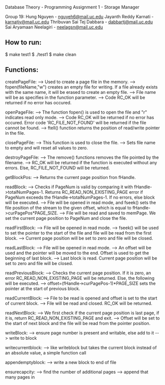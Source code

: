 Database Theory - Programming Assignment 1 - Storage Manager

Group 19: Hung Nguyen - nguyeh6@mail.uc.edu Jayanth Reddy Karnati -
karnatjy@mail.uc.edu Thribuvan Sai Tej Dabbara - dabbartj@mail.uc.edu
Sai Aryamaan Neelagiri - neelagsn@mail.uc.edu

How to run:
-----------

\$ make test1 \$ ./test1 \$ make clean

Functions:
----------

createPageFile: --\> Used to create a page file in the memory. --\>
fopen(fileName,"w") creates an empty file for writing. If a file already
exists with the same name, it will be erased to create an empty file.
--\> File name will be as specifies in the function parameter. --\> Code
RC\_OK will be returned if no error has occured.

openPageFile: --\> The function fopen() is used to open the file and "r"
indicates read only mode. --\> Code RC\_OK will be returned if no error
has occured. Error code 'RC\_FILE\_NOT\_FOUND' will be returned if the
file cannot be found. --\> ftell() function returns the position of
read/write pointer in the file.

closePageFile: --\> This function is used to close the file. --\> Sets
file name to empty and will reset all values to zero.

destroyPageFile: --\> The remove() functions removes the file pointed by
the filename. --\> RC\_OK will be returned if the function is executed
without any errors. Else, RC\_FILE\_NOT\_FOUND will be returned.

getBlockPos: --\> Returns the current page position fron fHandle.

readBlock: --\> Checks if PageNum is valid by comparing it with
fHandle-\>totalNumPages-1. Returns RC\_READ\_NON\_EXISTING\_PAGE error
if PageNum exceeds the fHandle-\>totalNumPages-1. If no errors, else
block will be executed. --\> File will be opened in read mode, and
fseek() sets the file position of the stream to the given offset, which
is equal to fHandle-\>curPagePos\*PAGE\_SIZE. --\> File will be read and
saved to memPage. We set the current page position to PageNum and close
the file.

readFirstBlock: --\> File will be opened in read mode. --\> fseek() will
be used to set the pointer to the start of the file and file will be
read from the first block. --\> Current page position will be set to
zero and file will be closed.

readLastBlock: --\> File will be opened in read mode. --\> An offset
will be used and the pointer will be moved to the end. Offset is used to
get the beginning of last block. --\> Last block is read. Current page
position will be set to zero and file will be closed.

readPreviousBlock: --\> Checks the current page position. If it is zero,
an error RC\_READ\_NON\_EXISTING\_PAGE will be returned. Else, the
following will be executed. --\>
offset=(fHandle-\>curPagePos-1)\*PAGE\_SIZE sets the pointer at the
start of previous block.

readCurrentBlock: --\> File to be read is opened and offset is set to
the start of current block. --\> File will be read and closed. RC\_OK
will be returned.

readNextBlock: --\> We first check if the current page position is last
page, if it is, return RC\_READ\_NON\_EXISTING\_PAGE and exit. --\>
Offset will be set to the start of next block and the file will be read
from the pointer position.

writeBlock: --\> ensure page number is present and writable, else add to
it --\> write to block

writecurrentblock: --\> like writeblock but takes the current block
instead of an absolute value, a simple function call

appendemptyblock: --\> write a new block to end of file

ensurecapcity: --\> find the number of additional pages --\> append that
many pages in
